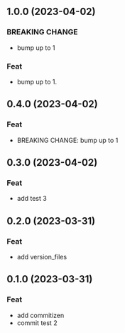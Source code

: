 ## 1.0.0 (2023-04-02)

### BREAKING CHANGE

- bump up to 1

### Feat

- bump up to 1.

## 0.4.0 (2023-04-02)

### Feat

- BREAKING CHANGE: bump up to 1

## 0.3.0 (2023-04-02)

### Feat

- add test 3

## 0.2.0 (2023-03-31)

### Feat

- add version_files

## 0.1.0 (2023-03-31)

### Feat

- add commitizen
- commit test 2

